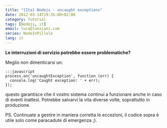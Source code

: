 ```yaml
---
title: "[Ita] Nodejs - uncaught exceptions"
date: 2012-03-14T19:35:00+02:00
category: Tutorial
tags: [Nodejs, it]
email: luca@lanziani.com
series: NodeInPillole
lang: it
---
```


**Le interruzioni di servizio potrebbe essere problematiche?**

Meglio non dimenticarsi un:

<!--more-->

	:::javascript
	process.on('uncaughtException', function (err) {
	  console.log('Caught exception: ' + err);
	});

questo garantisce che il vostro sistema continui a funzionare anche in caso di eventi inattesi.
Potrebbe salvarvi la vita diverse volte, soprattutto in produzione.

PS. Continuate a gestire in maniera corretta le eccezioni, il codice sopra è utile solo come paracadute di emergenza ;).